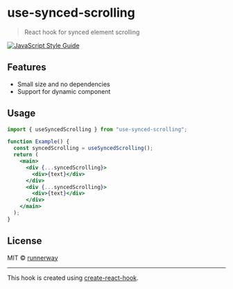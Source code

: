 # use-synced-scrolling

> React hook for synced element scrolling

[![JavaScript Style Guide](https://img.shields.io/badge/code_style-standard-brightgreen.svg)](https://standardjs.com)

## Features

- Small size and no dependencies
- Support for dynamic component

## Usage

```jsx
import { useSyncedScrolling } from "use-synced-scrolling";

function Example() {
  const syncedScrolling = useSyncedScrolling();
  return (
    <main>
      <div {...syncedScrolling}>
        <div>{text}</div>
      </div>
      <div {...syncedScrolling}>
        <div>{text}</div>
      </div>
    </main>
  );
}
```

## License

MIT © [runnerway](https://github.com/runnerway)

---

This hook is created using [create-react-hook](https://github.com/hermanya/create-react-hook).
